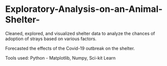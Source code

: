 # Exploratory-Analysis-on-an-Animal-Shelter-

Cleaned, explored, and visualized shelter data to analyze the chances of adoption of strays based on various factors.

Forecasted the effects of the Covid-19 outbreak on the shelter.

Tools used: Python - Matplotlib, Numpy, Sci-kit Learn
